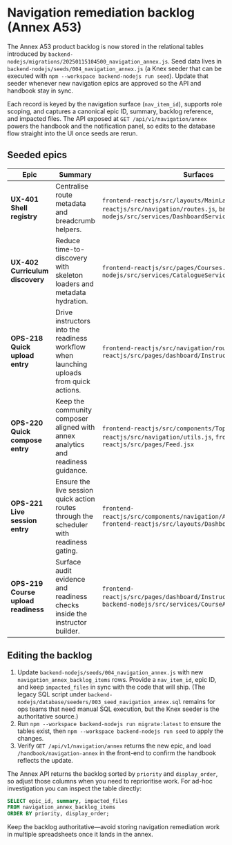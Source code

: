 # Navigation remediation backlog (Annex A53)

The Annex A53 product backlog is now stored in the relational tables introduced by
`backend-nodejs/migrations/20250115104500_navigation_annex.js`. Seed data lives in
`backend-nodejs/seeds/004_navigation_annex.js` (a Knex seeder that can be executed with
`npm --workspace backend-nodejs run seed`). Update that seeder whenever new navigation epics are
approved so the API and handbook stay in sync.

Each record is keyed by the navigation surface (`nav_item_id`), supports role scoping, and captures a canonical epic ID,
summary, backlog reference, and impacted files. The API exposed at `GET /api/v1/navigation/annex` powers the handbook and the
notification panel, so edits to the database flow straight into the UI once seeds are rerun.

## Seeded epics

| Epic | Summary | Surfaces | Backlog reference |
| --- | --- | --- | --- |
| **UX-401 Shell registry** | Centralise route metadata and breadcrumb helpers. | `frontend-reactjs/src/layouts/MainLayout.jsx`, `frontend-reactjs/src/navigation/routes.js`, `backend-nodejs/src/services/DashboardService.js` | `/handbook/navigation-annex#feed-registry` |
| **UX-402 Curriculum discovery** | Reduce time-to-discovery with skeleton loaders and metadata hydration. | `frontend-reactjs/src/pages/Courses.jsx`, `backend-nodejs/src/services/CatalogueService.js` | `/handbook/navigation-annex#courses-discovery` |
| **OPS-218 Quick upload entry** | Drive instructors into the readiness workflow when launching uploads from quick actions. | `frontend-reactjs/src/navigation/routes.js`, `frontend-reactjs/src/pages/dashboard/InstructorCourseCreate.jsx` | `/handbook/navigation-annex#quick-upload` |
| **OPS-220 Quick compose entry** | Keep the community composer aligned with annex analytics and readiness guidance. | `frontend-reactjs/src/components/TopBar.jsx`, `frontend-reactjs/src/navigation/utils.js`, `frontend-reactjs/src/pages/Feed.jsx` | `/handbook/navigation-annex#quick-compose` |
| **OPS-221 Live session entry** | Ensure the live session quick action routes through the scheduler with readiness gating. | `frontend-reactjs/src/components/navigation/AppTopBar.jsx`, `frontend-reactjs/src/layouts/DashboardLayout.jsx` | `/handbook/navigation-annex#quick-live-session` |
| **OPS-219 Course upload readiness** | Surface audit evidence and readiness checks inside the instructor builder. | `frontend-reactjs/src/pages/dashboard/InstructorCourseCreate.jsx`, `backend-nodejs/src/services/CourseAuthoringService.js` | `/handbook/navigation-annex#course-upload-readiness` |

## Editing the backlog

1. Update `backend-nodejs/seeds/004_navigation_annex.js` with new `navigation_annex_backlog_items` rows. Provide a
   `nav_item_id`, epic ID, and keep `impacted_files` in sync with the code that will ship. (The legacy SQL script under
   `backend-nodejs/database/seeders/003_seed_navigation_annex.sql` remains for ops teams that need manual SQL execution, but
   the Knex seeder is the authoritative source.)
2. Run `npm --workspace backend-nodejs run migrate:latest` to ensure the tables exist, then
   `npm --workspace backend-nodejs run seed` to apply the changes.
3. Verify `GET /api/v1/navigation/annex` returns the new epic, and load `/handbook/navigation-annex` in the front-end to confirm
   the handbook reflects the update.

The Annex API returns the backlog sorted by `priority` and `display_order`, so adjust those columns when you need to reprioritise
work. For ad-hoc investigation you can inspect the table directly:

```sql
SELECT epic_id, summary, impacted_files
FROM navigation_annex_backlog_items
ORDER BY priority, display_order;
```

Keep the backlog authoritative—avoid storing navigation remediation work in multiple spreadsheets once it lands in the annex.
